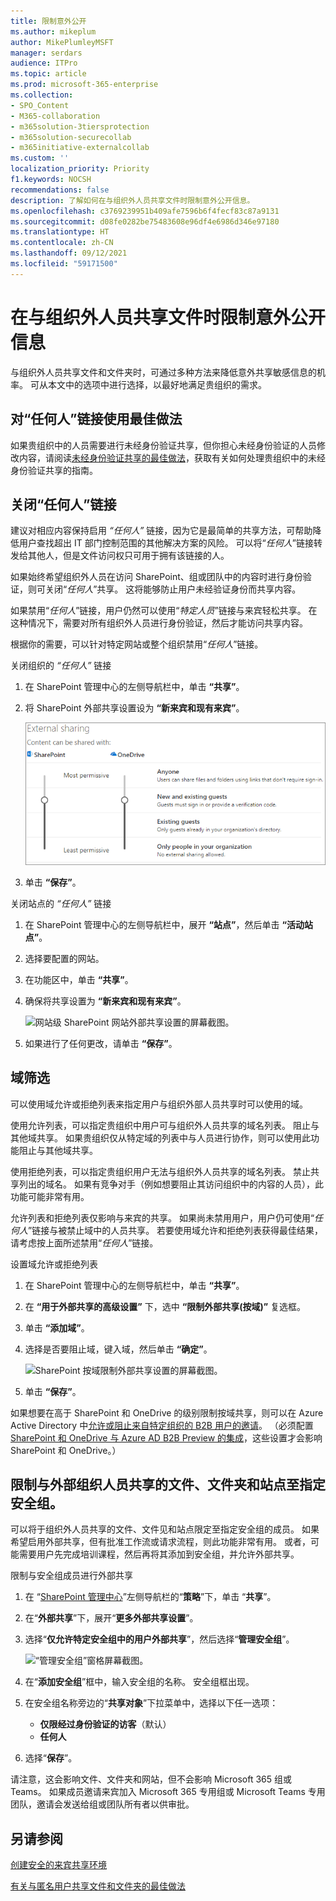 ```yaml
---
title: 限制意外公开
ms.author: mikeplum
author: MikePlumleyMSFT
manager: serdars
audience: ITPro
ms.topic: article
ms.prod: microsoft-365-enterprise
ms.collection:
- SPO_Content
- M365-collaboration
- m365solution-3tiersprotection
- m365solution-securecollab
- m365initiative-externalcollab
ms.custom: ''
localization_priority: Priority
f1.keywords: NOCSH
recommendations: false
description: 了解如何在与组织外人员共享文件时限制意外公开信息。
ms.openlocfilehash: c3769239951b409afe7596b6f4fecf83c87a9131
ms.sourcegitcommit: d08fe0282be75483608e96df4e6986d346e97180
ms.translationtype: HT
ms.contentlocale: zh-CN
ms.lasthandoff: 09/12/2021
ms.locfileid: "59171500"
---
```

# <a name="limit-accidental-exposure-to-files-when-sharing-with-people-outside-your-organization"></a>在与组织外人员共享文件时限制意外公开信息

与组织外人员共享文件和文件夹时，可通过多种方法来降低意外共享敏感信息的机率。 可从本文中的选项中进行选择，以最好地满足贵组织的需求。

## <a name="use-best-practices-for-anyone-links"></a>对“任何人”链接使用最佳做法

如果贵组织中的人员需要进行未经身份验证共享，但你担心未经身份验证的人员修改内容，请阅读[未经身份验证共享的最佳做法](best-practices-anonymous-sharing.md)，获取有关如何处理贵组织中的未经身份验证共享的指南。

## <a name="turn-off-anyone-links"></a>关闭“任何人”链接

建议对相应内容保持启用 *“任何人”* 链接，因为它是最简单的共享方法，可帮助降低用户查找超出 IT 部门控制范围的其他解决方案的风险。 可以将“*任何人*”链接转发给其他人，但是文件访问权只可用于拥有该链接的人。

如果始终希望组织外人员在访问 SharePoint、组或团队中的内容时进行身份验证，则可关闭“*任何人*”共享。 这将能够防止用户未经验证身份而共享内容。

如果禁用“*任何人*”链接，用户仍然可以使用“*特定人员*”链接与来宾轻松共享。 在这种情况下，需要对所有组织外人员进行身份验证，然后才能访问共享内容。

根据你的需要，可以针对特定网站或整个组织禁用“*任何人*”链接。

关闭组织的 *“任何人”* 链接
1. 在 SharePoint 管理中心的左侧导航栏中，单击 **“共享”**。
2. 将 SharePoint 外部共享设置设为 **“新来宾和现有来宾”**。

   ![组织级 SharePoint 网站外部共享设置的屏幕截图。](../media/sharepoint-organization-external-sharing-controls-new-users.png)

3. 单击 **“保存”**。

关闭站点的 *“任何人”* 链接
1. 在 SharePoint 管理中心的左侧导航栏中，展开 **“站点”**，然后单击 **“活动站点”**。
2. 选择要配置的网站。
3. 在功能区中，单击 **“共享”**。
4. 确保将共享设置为 **“新来宾和现有来宾”**。

   ![网站级 SharePoint 网站外部共享设置的屏幕截图。](../media/sharepoint-site-external-sharing-settings.png)

5. 如果进行了任何更改，请单击 **“保存”**。

## <a name="domain-filtering"></a>域筛选

可以使用域允许或拒绝列表来指定用户与组织外部人员共享时可以使用的域。

使用允许列表，可以指定贵组织中用户可与组织外人员共享的域名列表。 阻止与其他域共享。 如果贵组织仅从特定域的列表中与人员进行协作，则可以使用此功能阻止与其他域共享。

使用拒绝列表，可以指定贵组织用户无法与组织外人员共享的域名列表。 禁止共享列出的域名。 如果有竞争对手（例如想要阻止其访问组织中的内容的人员），此功能可能非常有用。

允许列表和拒绝列表仅影响与来宾的共享。 如果尚未禁用用户，用户仍可使用“*任何人*”链接与被禁止域中的人员共享。 若要使用域允许和拒绝列表获得最佳结果，请考虑按上面所述禁用“*任何人*”链接。

设置域允许或拒绝列表
1. 在 SharePoint 管理中心的左侧导航栏中，单击 **“共享”**。
2. 在 **“用于外部共享的高级设置”** 下，选中 **“限制外部共享(按域)”** 复选框。
3. 单击 **“添加域”**。
4. 选择是否要阻止域，键入域，然后单击 **“确定”**。

   ![SharePoint 按域限制外部共享设置的屏幕截图。](../media/sharepoint-sharing-block-domain.png)

5. 单击 **“保存”**。

如果想要在高于 SharePoint 和 OneDrive 的级别限制按域共享，则可以在 Azure Active Directory 中[允许或阻止来自特定组织的 B2B 用户的邀请](/azure/active-directory/b2b/allow-deny-list)。 （必须配置 [SharePoint 和 OneDrive 与 Azure AD B2B Preview 的集成](/sharepoint/sharepoint-azureb2b-integration-preview)，这些设置才会影响 SharePoint 和 OneDrive。）

## <a name="limit-sharing-of-files-folders-and-sites-with-people-outside-your-organization-to-specified-security-groups"></a>限制与外部组织人员共享的文件、文件夹和站点至指定安全组。

可以将于组织外人员共享的文件、文件见和站点限定至指定安全组的成员。 如果希望启用外部共享，但有批准工作流或请求流程，则此功能非常有用。 或者，可能需要用户先完成培训课程，然后再将其添加到安全组，并允许外部共享。

限制与安全组成员进行外部共享
1. 在 “[SharePoint 管理中心](https://admin.microsoft.com/sharepoint)”左侧导航栏的“**策略**”下，单击 “**共享**”。
2. 在“**外部共享**”下，展开“**更多外部共享设置**”。

3. 选择“**仅允许特定安全组中的用户外部共享**”，然后选择“**管理安全组**”。

    ![“管理安全组”窗格屏幕截图。](/sharepoint/sharepointonline/media/manage-security-groups.png)

4. 在“**添加安全组**”框中，输入安全组的名称。 安全组框出现。

5. 在安全组名称旁边的“**共享对象**”下拉菜单中，选择以下任一选项：

    - **仅限经过身份验证的访客**（默认）
    - **任何人**

6. 选择“**保存**”。

请注意，这会影响文件、文件夹和网站，但不会影响 Microsoft 365 组或 Teams。 如果成员邀请来宾加入 Microsoft 365 专用组或 Microsoft Teams 专用团队，邀请会发送给组或团队所有者以供审批。

## <a name="see-also"></a>另请参阅

[创建安全的来宾共享环境](create-secure-guest-sharing-environment.md)

[有关与匿名用户共享文件和文件夹的最佳做法](best-practices-anonymous-sharing.md)
